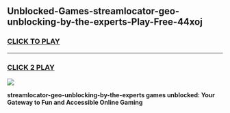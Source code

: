 
## Unblocked-Games-streamlocator-geo-unblocking-by-the-experts-Play-Free-44xoj
<h3>
<a href="https://premium76.site?title=streamlocator-geo-unblocking-by-the-experts&ref=10A">CLICK TO PLAY</a></h3>
<hr>

<h3>
<a href="https://premium76.site?title=streamlocator-geo-unblocking-by-the-experts&ref=10A">CLICK 2 PLAY</a>
  
</h3>

<a href="https://premium76.site?title=streamlocator-geo-unblocking-by-the-experts&ref=10A"><img src="https://clearcache.store/games.png"></a>


**streamlocator-geo-unblocking-by-the-experts games unblocked: Your Gateway to Fun and Accessible Online Gaming**
